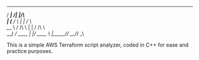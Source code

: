 
   _____      _______       
  / ____|  /\|__   __|/\    
 | (___   /  \  | |  /  \   
  \___ \ / /\ \ | | / /\ \  
  ____) / ____ \| |/ ____ \ 
 |_____/_/    \_\_/_/    \_\
                            
                            


This is a simple AWS Terraform script analyzer, coded in C++ for ease and practice purposes.
